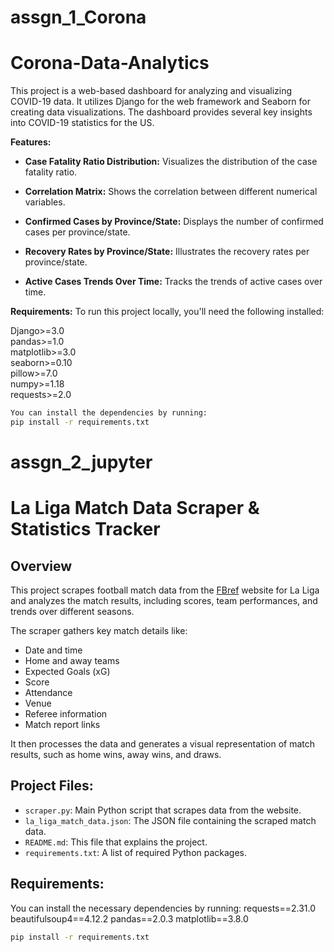 # assgn_1_Corona
# Corona-Data-Analytics
This project is a web-based dashboard for analyzing and visualizing COVID-19 data. It utilizes Django for the web framework and Seaborn for creating data visualizations. The dashboard provides several key insights into COVID-19 statistics for the US.

**Features:**
- **Case Fatality Ratio Distribution:** Visualizes the distribution of the case fatality ratio.

- **Correlation Matrix:** Shows the correlation between different numerical variables.

- **Confirmed Cases by Province/State:** Displays the number of confirmed cases per province/state.

- **Recovery Rates by Province/State:** Illustrates the recovery rates per province/state.

- **Active Cases Trends Over Time:** Tracks the trends of active cases over time.

**Requirements:**
To run this project locally, you'll need the following installed:

Django>=3.0 </br>
pandas>=1.0 </br>
matplotlib>=3.0 </br>
seaborn>=0.10 </br>
pillow>=7.0 </br>
numpy>=1.18 </br>
requests>=2.0 </br>
 

```bash
You can install the dependencies by running:
pip install -r requirements.txt
```

 

# assgn_2_jupyter
# La Liga Match Data Scraper & Statistics Tracker
## Overview
This project scrapes football match data from the [FBref](https://fbref.com/en/comps/12/schedule/La-Liga-Scores-and-Fixtures) website for La Liga and analyzes the match results, including scores, team performances, and trends over different seasons.

The scraper gathers key match details like:
- Date and time
- Home and away teams
- Expected Goals (xG)
- Score
- Attendance
- Venue
- Referee information
- Match report links

It then processes the data and generates a visual representation of match results, such as home wins, away wins, and draws.

## Project Files:
- `scraper.py`: Main Python script that scrapes data from the website.
- `la_liga_match_data.json`: The JSON file containing the scraped match data.
- `README.md`: This file that explains the project.
- `requirements.txt`: A list of required Python packages.

## Requirements:
You can install the necessary dependencies by running:
requests==2.31.0
beautifulsoup4==4.12.2
pandas==2.0.3
matplotlib==3.8.0

```bash
pip install -r requirements.txt
